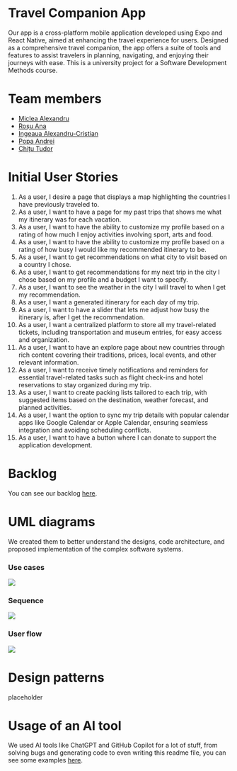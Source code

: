# Travel Companion App

Our app is a cross-platform mobile application developed using Expo and React Native, aimed at enhancing the travel experience for users. Designed as a comprehensive travel companion, the app offers a suite of tools and features to assist travelers in planning, navigating, and enjoying their journeys with ease. This is a university project for a Software Development Methods course.

# Team members

- [Miclea Alexandru](https://github.com/AlexandruMiclea)
- [Roșu Ana](https://github.com/ana-rosu)
- [Ingeaua Alexandru-Cristian](https://github.com/ingeaua)
- [Popa Andrei](https://github.com/HaiduculRo)
- [Chițu Tudor](https://github.com/tedi11)


# Initial User Stories

1. As a user, I desire a page that displays a map highlighting the countries I have previously traveled to.
2. As a user, I want to have a page for my past trips that shows me what my itinerary was for each vacation.
3. As a user, I want to have the ability to customize my profile based on a rating of how much I enjoy activities involving sport, arts and food.
4. As a user, I want to have the ability to customize my profile based on a rating of how busy I would like my recommended itinerary to be.
5. As a user, I want to get recommendations on what city to visit based on a country I chose.
6. As a user, I want to get recommendations for my next trip in the city I chose based on my profile and a budget I want to specify.
7. As a user, I want to see the weather in the city I will travel to when I get my recommendation.
8. As a user, I want a generated itinerary for each day of my trip.
9. As a user, I want to have a slider that lets me adjust how busy the itinerary is, after I get the recommendation.
10. As a user, I want a centralized platform to store all my travel-related tickets, including transportation and museum entries, for easy access and organization.
11. As a user, I want to have an explore page about new countries through rich content covering their traditions, prices, local events, and other relevant information.
12. As a user, I want to receive timely notifications and reminders for essential travel-related tasks such as flight check-ins and hotel reservations to stay organized during my trip.
13. As a user, I want to create packing lists tailored to each trip, with suggested items based on the destination, weather forecast, and planned activities.
14. As a user, I want the option to sync my trip details with popular calendar apps like Google Calendar or Apple Calendar, ensuring seamless integration and avoiding scheduling conflicts.
15. As a user, I want to have a button where I can donate to support the application development.

# Backlog

You can see our backlog [here](https://trello.com/b/3ap8oKKJ/backlog-v2).

# UML diagrams

We created them to better understand the designs, code architecture, and proposed implementation of the complex software systems.

### Use cases

[![](https://mermaid.ink/img/pako:eNp1U11vmzAU_SuWH6ZNIpH5aoCHSROZpknrFG3ZHgp7cOGGWAUbGdOWRvnvu4QQhbb4yfY59_jcDx9opnKgES00r_dku04lwfX1uS6VBv1x3Hwa7rda1JuSS4lQvyfnA8IDoWnvB6WNVjtRArnlkhdQgTQDoV9_YjuJ28aoSrzAhXnfkS-ZEY_CdOQXN0IW_65DnPdDviMRNNevYkDmbyxtNX-EcrCMzGtxN1mLpi55dyZBTmLVSqMFNJhCPXHiJX8FPJENb8ypIA35cLGB_AnXT-JTPpCpCouQo0clm974oN9N2DfJN-hlDL6_5qLsZnWD5NwZtFEA2SlNfqKni-kJOUxiDShKtqiJMTkGZQ9YAvJDNGbKtVnyu5MZMX13n4TZk5iXvXH9trLjcJDF4nOf67u3wci-mp0zZM8BzhzgzgHeHHAzB4SzrlgqqUUr0BUXOX6NQ89MqdnjGKc0wi1W4yGlqTwij7dG9RWjkdEtWFSrttiPh7bGjsNacJzAarysuaTRgT7TaOH4S5sxf-WFns8cz3ddi3Y08my2DNmK-UHAnMDxVkeLviiFCmwZhO7KDlzmOF4YssCzKOTCKH07_OPTdz69cXcK2PGygeN_3e05Sg?type=png)](https://mermaid.live/edit#pako:eNp1U11vmzAU_SuWH6ZNIpH5aoCHSROZpknrFG3ZHgp7cOGGWAUbGdOWRvnvu4QQhbb4yfY59_jcDx9opnKgES00r_dku04lwfX1uS6VBv1x3Hwa7rda1JuSS4lQvyfnA8IDoWnvB6WNVjtRArnlkhdQgTQDoV9_YjuJ28aoSrzAhXnfkS-ZEY_CdOQXN0IW_65DnPdDviMRNNevYkDmbyxtNX-EcrCMzGtxN1mLpi55dyZBTmLVSqMFNJhCPXHiJX8FPJENb8ypIA35cLGB_AnXT-JTPpCpCouQo0clm974oN9N2DfJN-hlDL6_5qLsZnWD5NwZtFEA2SlNfqKni-kJOUxiDShKtqiJMTkGZQ9YAvJDNGbKtVnyu5MZMX13n4TZk5iXvXH9trLjcJDF4nOf67u3wci-mp0zZM8BzhzgzgHeHHAzB4SzrlgqqUUr0BUXOX6NQ89MqdnjGKc0wi1W4yGlqTwij7dG9RWjkdEtWFSrttiPh7bGjsNacJzAarysuaTRgT7TaOH4S5sxf-WFns8cz3ddi3Y08my2DNmK-UHAnMDxVkeLviiFCmwZhO7KDlzmOF4YssCzKOTCKH07_OPTdz69cXcK2PGygeN_3e05Sg)

### Sequence 

[![](https://mermaid.ink/img/pako:eNrVVE1v2zAM_SuCTi3gBI5jI7YOBbq1hwHtvtz1MPgiyGwiNJE0WW6bBfnvlWU7_mrRXeeTRb7HR1IUD5jJHDDBBfwpQTC44nSt6S4TyH6UGanRrwJ0fVZUG864osKgS6Wmxhu55iJlGkBMnVWcFPQTZzB1Xr-ordTwna7fcH6F5y-GC9BU79-L3gHek7il6kPyDS9M1gCqfNHs4qIqlaBvCkRXtP1xrl7BBF3xQm3pvjaivtYp1AB_LYw120MOwnC6LWpwD-M4vb4RREuzqdCMGqgcZz36eSfW4NFsIqrBlFq4OHfysU1wrOlKTkHkY2BbeO--usIbI-pusQdztNMddKR7XnADOfosS2E0hwJJUeFGnesx7zk8_yttkGfd8BSoZhv0owS9fzvL6bwRdEdVpWBd3bSgT6UxsunMlNR18mfddCOnE_R_dGT8ugh6AMM2rdmKnRUuiIvhdVPTzOSYXw_mIJVmMHkX8oN6n5p6WVtvjT_BholXL7shKlqYoU4msId3oHeU53YZHqpIGbYvbQcZJvY3p_oxw5k4WpytTaZ7wTAxugQPa1muN-2hVLl9mc0WxeTBPktrtUsGkwN-wWQWRPOF70erMAkjPwij5dLDe0zChT9P_JUfxbEfxEG4Onr4r5Q2hD-Pk-VqES_9IAiTxI9DD0PO7Wa-rVe32-BO47cjOM3jK0Xr-b8?type=png)](https://mermaid.live/edit#pako:eNrVVE1v2zAM_SuCTi3gBI5jI7YOBbq1hwHtvtz1MPgiyGwiNJE0WW6bBfnvlWU7_mrRXeeTRb7HR1IUD5jJHDDBBfwpQTC44nSt6S4TyH6UGanRrwJ0fVZUG864osKgS6Wmxhu55iJlGkBMnVWcFPQTZzB1Xr-ordTwna7fcH6F5y-GC9BU79-L3gHek7il6kPyDS9M1gCqfNHs4qIqlaBvCkRXtP1xrl7BBF3xQm3pvjaivtYp1AB_LYw120MOwnC6LWpwD-M4vb4RREuzqdCMGqgcZz36eSfW4NFsIqrBlFq4OHfysU1wrOlKTkHkY2BbeO--usIbI-pusQdztNMddKR7XnADOfosS2E0hwJJUeFGnesx7zk8_yttkGfd8BSoZhv0owS9fzvL6bwRdEdVpWBd3bSgT6UxsunMlNR18mfddCOnE_R_dGT8ugh6AMM2rdmKnRUuiIvhdVPTzOSYXw_mIJVmMHkX8oN6n5p6WVtvjT_BholXL7shKlqYoU4msId3oHeU53YZHqpIGbYvbQcZJvY3p_oxw5k4WpytTaZ7wTAxugQPa1muN-2hVLl9mc0WxeTBPktrtUsGkwN-wWQWRPOF70erMAkjPwij5dLDe0zChT9P_JUfxbEfxEG4Onr4r5Q2hD-Pk-VqES_9IAiTxI9DD0PO7Wa-rVe32-BO47cjOM3jK0Xr-b8)

### User flow

[![](https://mermaid.ink/img/pako:eNqFVE2PmzAQ_SuWT7sSiQghCuHQS7ZbVcpW0SL10LAHFybEWmIjY3Y3DfnvNbYhkE1aLsyM33ueD2uOOOEp4BBnghQ7tHqOGVJfJImQd3f6d3-PRqMvaMUzyqJEALCNtpFxXgyjd9zA66hKEijLbZWjvDmq0dePIucC1iSDjbVR49wQeCQ0h7QlP4MUBw3ZaNPALfV8qJnarfuCV2GPXGRcooKU5TsXaY1MYG39jT1vfXvXEGTvK6Gv8wPeOxFlXyr0jjV9yZmkrIJBhwy0F9DQn1TJvdGSStWZhFdMCgpljZ5IYSejrOFcrkoY6gGlIFWXlcDSBB60v7EeMu4NoaUAIgExJUdV_iBI03RV3PfWsyk1Lehi_07uG0eSo0LwrZp9jdbG0C_G2v0X01V9LqzNRHelu3RFS9n1_iI981jJG_Sr-DSIgZShQA6J7JM6jO3iueZBHy9g59y7YVwgbtNUu36T5PVqpcPmdMhPlQ0m_x9sbx7mCewIU6adF0qJJIgL5cMWBLCkGYLlRCBVjlnZzbENvAyk26jeOL3rYoYdvAexJzRVy-rYkGIsd7CHGIfKTIl4jXHMTgpHKsmjA0twKEUFDha8ynatUxUqTXigRC28fRssCMPhEX_gcOTNxhPXnc39hT9zPX82nTr4gEN_4o4X7tydBYHrBZ4_Pzn4D-dKwR0Hi-l8Ekxdz_MXCzfwHQwplVw8mc2qF6y-45cmbElewukvRLnnkg?type=png)](https://mermaid.live/edit#pako:eNqFVE2PmzAQ_SuWT7sSiQghCuHQS7ZbVcpW0SL10LAHFybEWmIjY3Y3DfnvNbYhkE1aLsyM33ueD2uOOOEp4BBnghQ7tHqOGVJfJImQd3f6d3-PRqMvaMUzyqJEALCNtpFxXgyjd9zA66hKEijLbZWjvDmq0dePIucC1iSDjbVR49wQeCQ0h7QlP4MUBw3ZaNPALfV8qJnarfuCV2GPXGRcooKU5TsXaY1MYG39jT1vfXvXEGTvK6Gv8wPeOxFlXyr0jjV9yZmkrIJBhwy0F9DQn1TJvdGSStWZhFdMCgpljZ5IYSejrOFcrkoY6gGlIFWXlcDSBB60v7EeMu4NoaUAIgExJUdV_iBI03RV3PfWsyk1Lehi_07uG0eSo0LwrZp9jdbG0C_G2v0X01V9LqzNRHelu3RFS9n1_iI981jJG_Sr-DSIgZShQA6J7JM6jO3iueZBHy9g59y7YVwgbtNUu36T5PVqpcPmdMhPlQ0m_x9sbx7mCewIU6adF0qJJIgL5cMWBLCkGYLlRCBVjlnZzbENvAyk26jeOL3rYoYdvAexJzRVy-rYkGIsd7CHGIfKTIl4jXHMTgpHKsmjA0twKEUFDha8ynatUxUqTXigRC28fRssCMPhEX_gcOTNxhPXnc39hT9zPX82nTr4gEN_4o4X7tydBYHrBZ4_Pzn4D-dKwR0Hi-l8Ekxdz_MXCzfwHQwplVw8mc2qF6y-45cmbElewukvRLnnkg)

# Design patterns

placeholder

# Usage of an AI tool

We used AI tools like ChatGPT and GitHub Copilot for a lot of stuff, from solving bugs and generating code to even writing this readme file, you can see some examples [here](https://imgur.com/a/4YZ9Vnc).
